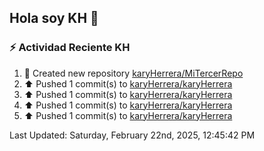 ## Hola soy KH 👋

<!--
**karyHerrera/karyHerrera** is a ✨ _special_ ✨ repository because its `README.md` (this file) appears on your GitHub profile.

Here are some ideas to get you started:

- 🔭 I’m currently working on ...
- 🌱 I’m currently learning ...
- 👯 I’m looking to collaborate on ...
- 🤔 I’m looking for help with ...
- 💬 Ask me about ...
- 📫 How to reach me: ...
- 😄 Pronouns: ...
- ⚡ Fun fact: ...
-->


### :zap: Actividad Reciente KH
<!--RECENT_ACTIVITY:start-->
1. 📔 Created new repository [karyHerrera/MiTercerRepo](https://github.com/karyHerrera/MiTercerRepo)<br>
2. ⬆️ Pushed 1 commit(s) to [karyHerrera/karyHerrera](https://github.com/karyHerrera/karyHerrera)<br>
3. ⬆️ Pushed 1 commit(s) to [karyHerrera/karyHerrera](https://github.com/karyHerrera/karyHerrera)<br>
4. ⬆️ Pushed 1 commit(s) to [karyHerrera/karyHerrera](https://github.com/karyHerrera/karyHerrera)<br>
5. ⬆️ Pushed 1 commit(s) to [karyHerrera/karyHerrera](https://github.com/karyHerrera/karyHerrera)<br>
<!--RECENT_ACTIVITY:end-->
<!--RECENT_ACTIVITY:last_update-->
Last Updated: Saturday, February 22nd, 2025, 12:45:42 PM
<!--RECENT_ACTIVITY:last_update_end-->
